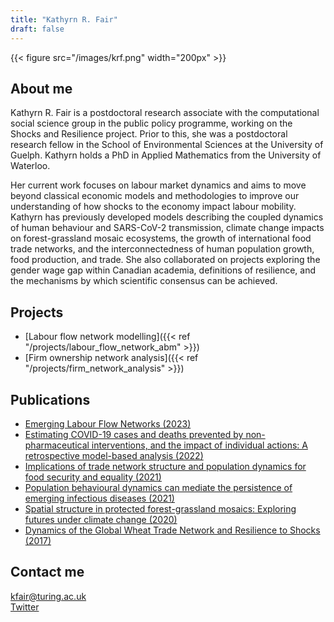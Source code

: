 ```yaml
---
title: "Kathyrn R. Fair"
draft: false
---
```


{{< figure src="/images/krf.png" width="200px" >}}

## About me

Kathyrn R. Fair is a postdoctoral research associate with the computational social science group in the public policy programme, working on the Shocks and Resilience project. Prior to this, she was a postdoctoral research fellow in the School of Environmental Sciences at the University of Guelph. Kathyrn holds a PhD in Applied Mathematics from the University of Waterloo.

Her current work focuses on labour market dynamics and aims to move beyond classical economic models and methodologies to improve our understanding of how shocks to the economy impact labour mobility. Kathyrn has previously developed models describing the coupled dynamics of human behaviour and SARS-CoV-2 transmission, climate change impacts on forest-grassland mosaic ecosystems, the growth of international food trade networks, and the interconnectedness of human population growth, food production, and trade. She also collaborated on projects exploring the gender wage gap within Canadian academia, definitions of resilience, and the mechanisms by which scientific consensus can be achieved. 

## Projects

* [Labour flow network modelling]({{< ref "/projects/labour_flow_network_abm" >}})
* [Firm ownership network analysis]({{< ref "/projects/firm_network_analysis" >}}) 

## Publications

* [Emerging Labour Flow Networks (2023)](https://arxiv.org/abs/2301.07979)
* [Estimating COVID-19 cases and deaths prevented by non-pharmaceutical interventions, and the impact of individual actions: A retrospective model-based analysis (2022)](https://www.sciencedirect.com/science/article/pii/S1755436522000159)
* [Implications of trade network structure and population dynamics for food security and equality (2021)](https://www.biorxiv.org/content/10.1101/2021.07.08.451671v1.abstract)
* [Population behavioural dynamics can mediate the persistence of emerging infectious diseases (2021)](https://www.medrxiv.org/content/10.1101/2021.05.03.21256551v1)
* [Spatial structure in protected forest-grassland mosaics: Exploring futures under climate change (2020)](https://onlinelibrary.wiley.com/doi/full/10.1111/gcb.15288)
* [Dynamics of the Global Wheat Trade Network and Resilience to Shocks (2017)](https://www.nature.com/articles/s41598-017-07202-y)


## Contact me

kfair@turing.ac.uk   
[Twitter](https://twitter.com/krfair_)
